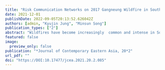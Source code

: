 ```yaml
---
title: "Risk Communication Networks on 2017 Gangneung Wildfire in South Korea"
date: 2021-12-01
publishDate: 2022-09-05T20:13:52.626042Z
authors: [admin, "Kyujin Jung", "Minsun Song"]
publication_types: ["2"]
abstract: "Wildfires have become increasingly  common and intense in South Korea because of climate change, but few have recognized the catastrophic level of the problem. Given the significant impact of wildfires, emergency management stakeholders must have effective risk communication structures for rapidly responding to such phenomena and overcoming geographical difficulties. Despite the country spending billions of dollars to build a big databased early warning system, risk communication flow during the 2017 Gangneung wildfire was ineffective, thereby causing substantial economic, social, and environmental losses. To examine the patterns of information exchange in South Korea’s risk communication networks and their structural characteristics during the wildfire, we conducted semantic and network analyses of real-time data collected from social media. The results showed that the inefficient flow of risk information prevented emergency responders from adequately assessing the emergency and protecting the population. This study provides new insights into effective risk communication responses to catastrophic events and methods of research on webometric approaches to emergency management."
featured: false
image:
  preview_only: false
publication: "*Journal of Contemporary Eastern Asia, 20*2"
url_pdf: ""
doi: "https://DOI:10.17477/jcea.2021.20.2.085"
---
```

